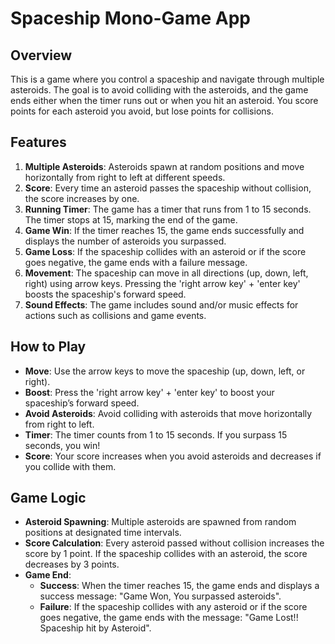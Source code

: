 # Spaceship Mono-Game App

## Overview
This is a game where you control a spaceship and navigate through multiple asteroids. The goal is to avoid colliding with the asteroids, and the game ends either when the timer runs out or when you hit an asteroid. You score points for each asteroid you avoid, but lose points for collisions.

## Features
1. **Multiple Asteroids**: Asteroids spawn at random positions and move horizontally from right to left at different speeds.
2. **Score**: Every time an asteroid passes the spaceship without collision, the score increases by one.
3. **Running Timer**: The game has a timer that runs from 1 to 15 seconds. The timer stops at 15, marking the end of the game.
4. **Game Win**: If the timer reaches 15, the game ends successfully and displays the number of asteroids you surpassed.
5. **Game Loss**: If the spaceship collides with an asteroid or if the score goes negative, the game ends with a failure message.
6. **Movement**: The spaceship can move in all directions (up, down, left, right) using arrow keys. Pressing the 'right arrow key' + 'enter key' boosts the spaceship's forward speed.
7. **Sound Effects**: The game includes sound and/or music effects for actions such as collisions and game events.

## How to Play
- **Move**: Use the arrow keys to move the spaceship (up, down, left, or right).
- **Boost**: Press the 'right arrow key' + 'enter key' to boost your spaceship’s forward speed.
- **Avoid Asteroids**: Avoid colliding with asteroids that move horizontally from right to left.
- **Timer**: The timer counts from 1 to 15 seconds. If you surpass 15 seconds, you win!
- **Score**: Your score increases when you avoid asteroids and decreases if you collide with them.

## Game Logic
- **Asteroid Spawning**: Multiple asteroids are spawned from random positions at designated time intervals.
- **Score Calculation**: Every asteroid passed without collision increases the score by 1 point. If the spaceship collides with an asteroid, the score decreases by 3 points.
- **Game End**: 
  - **Success**: When the timer reaches 15, the game ends and displays a success message: "Game Won, You surpassed <x> asteroids".
  - **Failure**: If the spaceship collides with any asteroid or if the score goes negative, the game ends with the message: "Game Lost!! Spaceship hit by Asteroid".
